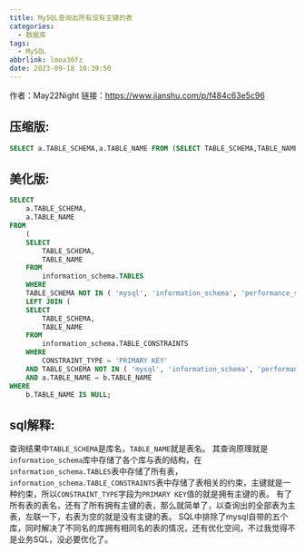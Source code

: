 ```yaml
---
title: MySQL查询出所有没有主键的表
categories:
  - 数据库
tags:
  - MySQL
abbrlink: lmoa36fz
date: 2023-09-18 10:39:50
---
```


作者：May22Night
链接：<https://www.jianshu.com/p/f484c63e5c96>

## 压缩版:
```sql
SELECT a.TABLE_SCHEMA,a.TABLE_NAME FROM (SELECT TABLE_SCHEMA,TABLE_NAME FROM information_schema.TABLES WHERE TABLE_SCHEMA NOT IN('mysql','information_schema','performance_schema','sys','sysdb')) as a LEFT JOIN (SELECT TABLE_SCHEMA,TABLE_NAME FROM information_schema.TABLE_CONSTRAINTS WHERE CONSTRAINT_TYPE='PRIMARY KEY' AND TABLE_SCHEMA NOT IN('mysql','information_schema','performance_schema','sys','sysdb')) as b ON a.TABLE_SCHEMA=b.TABLE_SCHEMA AND a.TABLE_NAME=b.TABLE_NAME WHERE b.TABLE_NAME IS NULL;
```

## 美化版:
```sql
SELECT
    a.TABLE_SCHEMA,
    a.TABLE_NAME 
FROM
    (
    SELECT
        TABLE_SCHEMA,
        TABLE_NAME 
    FROM
        information_schema.TABLES 
    WHERE
    TABLE_SCHEMA NOT IN ( 'mysql', 'information_schema', 'performance_schema', 'sys', 'sysdb' )) AS a
    LEFT JOIN (
    SELECT
        TABLE_SCHEMA,
        TABLE_NAME 
    FROM
        information_schema.TABLE_CONSTRAINTS 
    WHERE
        CONSTRAINT_TYPE = 'PRIMARY KEY' 
    AND TABLE_SCHEMA NOT IN ( 'mysql', 'information_schema', 'performance_schema', 'sys', 'sysdb' )) AS b ON a.TABLE_SCHEMA = b.TABLE_SCHEMA 
    AND a.TABLE_NAME = b.TABLE_NAME 
WHERE
    b.TABLE_NAME IS NULL;
```

## sql解释:

查询结果中`TABLE_SCHEMA`是库名，`TABLE_NAME`就是表名。
其查询原理就是`information_schema`库中存储了各个库与表的结构，在`information_schema.TABLES`表中存储了所有表，`information_schema.TABLE_CONSTRAINTS`表中存储了表相关的约束，主键就是一种约束，所以`CONSTRAINT_TYPE`字段为`PRIMARY KEY`值的就是拥有主键的表。
有了所有表的表名，还有了所有拥有主键的表，那么就简单了，以查询出的全部表为主表，左联一下，右表为空的就是没有主键的表。
SQL中排除了mysql自带的五个库，同时解决了不同名的库拥有相同名的表的情况，还有优化空间，不过我觉得不是业务SQL，没必要优化了。

